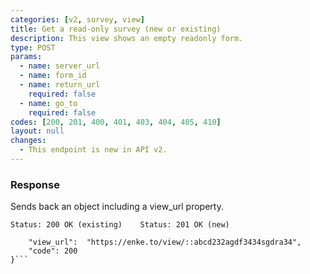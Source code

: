 ```yaml
---
categories: [v2, survey, view]
title: Get a read-only survey (new or existing)
description: This view shows an empty readonly form.
type: POST
params: 
  - name: server_url 
  - name: form_id
  - name: return_url
    required: false
  - name: go_to
    required: false
codes: [200, 201, 400, 401, 403, 404, 405, 410]
layout: null
changes: 
  - This endpoint is new in API v2.
---
```


### Response

Sends back an object including a view_url property.

```Status: 200 OK (existing)    Status: 201 OK (new)```
```{
    "view_url":  "https://enke.to/view/::abcd232agdf3434sgdra34",
    "code": 200
}```
